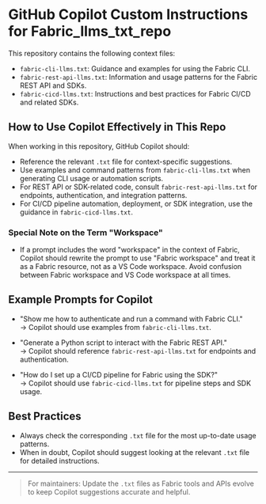 # GitHub Copilot Custom Instructions for Fabric_llms_txt_repo

This repository contains the following context files:
- `fabric-cli-llms.txt`: Guidance and examples for using the Fabric CLI.
- `fabric-rest-api-llms.txt`: Information and usage patterns for the Fabric REST API and SDKs.
- `fabric-cicd-llms.txt`: Instructions and best practices for Fabric CI/CD and related SDKs.

## How to Use Copilot Effectively in This Repo

When working in this repository, GitHub Copilot should:
- Reference the relevant `.txt` file for context-specific suggestions.
- Use examples and command patterns from `fabric-cli-llms.txt` when generating CLI usage or automation scripts.
- For REST API or SDK-related code, consult `fabric-rest-api-llms.txt` for endpoints, authentication, and integration patterns.
- For CI/CD pipeline automation, deployment, or SDK integration, use the guidance in `fabric-cicd-llms.txt`.

### Special Note on the Term "Workspace"

- If a prompt includes the word "workspace" in the context of Fabric, Copilot should rewrite the prompt to use "Fabric workspace" and treat it as a Fabric resource, not as a VS Code workspace. Avoid confusion between Fabric workspace and VS Code workspace at all times.

## Example Prompts for Copilot

- "Show me how to authenticate and run a command with Fabric CLI."  
  → Copilot should use examples from `fabric-cli-llms.txt`.

- "Generate a Python script to interact with the Fabric REST API."  
  → Copilot should reference `fabric-rest-api-llms.txt` for endpoints and authentication.

- "How do I set up a CI/CD pipeline for Fabric using the SDK?"  
  → Copilot should use `fabric-cicd-llms.txt` for pipeline steps and SDK usage.

## Best Practices

- Always check the corresponding `.txt` file for the most up-to-date usage patterns.
- When in doubt, Copilot should suggest looking at the relevant `.txt` file for detailed instructions.

---

> For maintainers: Update the `.txt` files as Fabric tools and APIs evolve to keep Copilot suggestions accurate and helpful.